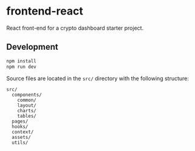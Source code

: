 # frontend-react

React front-end for a crypto dashboard starter project.

## Development

```bash
npm install
npm run dev
```

Source files are located in the `src/` directory with the following structure:

```
src/
  components/
    common/
    layout/
    charts/
    tables/
  pages/
  hooks/
  context/
  assets/
  utils/
```
